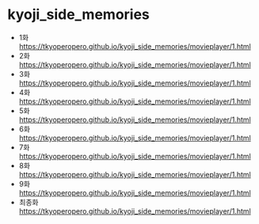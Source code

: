 # kyoji_side_memories
+ 1화
https://tkyoperopero.github.io/kyoji_side_memories/movieplayer/1.html
+ 2화
https://tkyoperopero.github.io/kyoji_side_memories/movieplayer/1.html
+ 3화
https://tkyoperopero.github.io/kyoji_side_memories/movieplayer/1.html
+ 4화
https://tkyoperopero.github.io/kyoji_side_memories/movieplayer/1.html
+ 5화
https://tkyoperopero.github.io/kyoji_side_memories/movieplayer/1.html
+ 6화
https://tkyoperopero.github.io/kyoji_side_memories/movieplayer/1.html
+ 7화
https://tkyoperopero.github.io/kyoji_side_memories/movieplayer/1.html
+ 8화
https://tkyoperopero.github.io/kyoji_side_memories/movieplayer/1.html
+ 9화
https://tkyoperopero.github.io/kyoji_side_memories/movieplayer/1.html
+ 최종화
https://tkyoperopero.github.io/kyoji_side_memories/movieplayer/1.html
